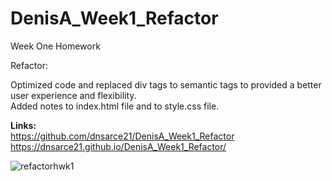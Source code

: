
# DenisA_Week1_Refactor
Week One Homework

Refactor:

Optimized code and replaced div tags to semantic tags to provided a better user experience and flexibility.<br>
Added notes to index.html file and to style.css file.

<strong>Links:</strong><br>
https://github.com/dnsarce21/DenisA_Week1_Refactor<br>
https://dnsarce21.github.io/DenisA_Week1_Refactor/







![refactorhwk1](https://user-images.githubusercontent.com/84104912/127756404-7e69e78a-21ba-47cb-b94e-be646bf55848.PNG)
